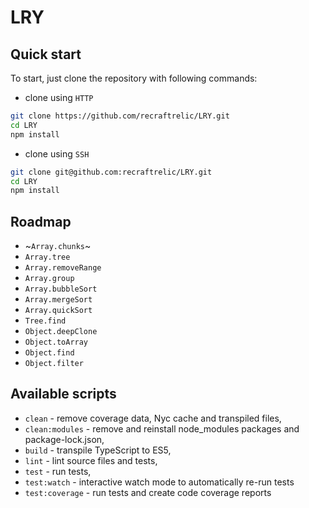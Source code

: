 # LRY

## Quick start

To start, just clone the repository with following commands:

- clone using `HTTP`

```sh
git clone https://github.com/recraftrelic/LRY.git
cd LRY
npm install
```

- clone using `SSH`

```sh
git clone git@github.com:recraftrelic/LRY.git
cd LRY
npm install
```

## Roadmap
 
* ~`Array.chunks`~
* `Array.tree`
* `Array.removeRange`
* `Array.group`
* `Array.bubbleSort`
* `Array.mergeSort`
* `Array.quickSort`
* `Tree.find`
* `Object.deepClone`
* `Object.toArray`
* `Object.find`
* `Object.filter`


## Available scripts

+ `clean` - remove coverage data, Nyc cache and transpiled files,
+ `clean:modules` - remove and reinstall node_modules packages and package-lock.json,
+ `build` - transpile TypeScript to ES5,
+ `lint` - lint source files and tests,
+ `test` - run tests,
+ `test:watch` - interactive watch mode to automatically re-run tests
+ `test:coverage` - run tests and create code coverage reports
